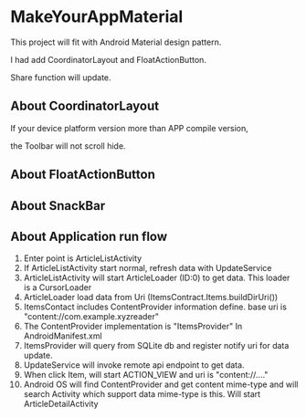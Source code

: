 # MakeYourAppMaterial

This project will fit with Android Material design pattern.

I had add CoordinatorLayout and FloatActionButton.

Share function will update.

## About CoordinatorLayout

If your device platform version more than APP compile version,

the Toolbar will not scroll hide.

## About FloatActionButton

## About SnackBar


## About Application run flow

1. Enter point is ArticleListActivity
1. If ArticleListActivity start normal, refresh data with UpdateService
1. ArticleListActivity will start ArticleLoader (ID:0) to get data. This loader is a CursorLoader
1. ArticleLoader load data from Uri (ItemsContract.Items.buildDirUri())
1. ItemsContact includes ContentProvider information define. base uri is "content://com.example.xyzreader"
1. The ContentProvider implementation is "ItemsProvider" In AndroidManifest.xml 
1. ItemsProvider will query from SQLite db and register notify uri for data update.
1. UpdateService will invoke remote api endpoint to get data.
1. When click Item, will start ACTION_VIEW and uri is "content://...."
1. Android OS will find ContentProvider and get content mime-type and will search Activity which support data
   mime-type is this. Will start ArticleDetailActivity
